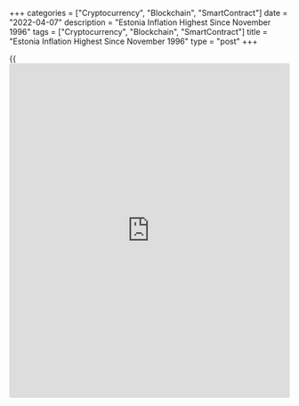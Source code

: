 +++
categories = ["Cryptocurrency", "Blockchain", "SmartContract"]
date = "2022-04-07"
description = "Estonia Inflation Highest Since November 1996"
tags = ["Cryptocurrency", "Blockchain", "SmartContract"]
title = "Estonia Inflation Highest Since November 1996"
type = "post"
+++

{{<iframe id="large-banner" src="https://www.bounty.group/#slide=8.0" width="100%" height="600" scrolling="no" style="border: 0px solid rgb(216, 221, 230); border-radius: 3px;">}}

Estonia's consumer price inflation increased to the highest level since
November 1996, driven by fuel and energy prices, data from Statistics
Estonia showed on Thursday.

Consumer prices rose 15.2 percent yearly in March, following an 12.0
percent increase in February.

The latest inflation was the highest since November 1996, when it was
16.4 percent.

Cost of goods increased 13.7 percent annually and that of services grew
18.1 percent from the previous year.

"Compared to March 2021, the consumer price index was affected the most
by housing-related price changes, which contributed over a third of the
total rise in the index," Viktoria Trasanov, leading analyst at
Statistics Estonia, said.

Electricity prices surged 72.1 percent annually, central heating costs
jumped 27.4 percent and pipeline gas was 72 percent more expensive.

Housing costs grew 35.4 percent annually in March and transport costs
rose 25.3 percent. Prices for food and non-alcoholic beverages gained
13.8 percent and those of education increased 14.2 percent.

On a monthly basis, consumer prices rose 2.7 percent in March, following
a 1.5 percent increase in the previous month.

The biggest impact came from rise in prices of motor fuel, which
contributed nearly half of the total growth, the agency said.

The price for petrol grew 13.8 percent and those of diesel fuels were
25.2 percent more expensive.

For comments and feedback [contact](https://www.playgroundfx.com/contact/): editorial@rtt[news](https://www.letsplayfx.com/blog/forex-news-website/).com

[Economic News][1]

 **What parts of the world are seeing the best (and worst) economic
performances lately? Click[here][2] to check out our [Econ Scorecard][2]
and find out! See up-to-the-moment [ranking](https://www.playgroundfx.com/blog/crypto-exchange-ranking/)s for the best and worst
performers in [GDP][3], [unemployment rate][4], [inflation][5] and much
more.**

   1. www.rtt[news](https://www.letsplayfx.com/blog/forex-news-website/).com/Content/EconomicNews.aspx
   2. www.rtt[news](https://www.letsplayfx.com/blog/forex-news-website/).com/economic-scorecard/world-rank/industrial-production/highest-performance.aspx
   3. www.rtt[news](https://www.letsplayfx.com/blog/forex-news-website/).com/economic-scorecard/world-rank/GDP/highest-performance.aspx
   4. www.rtt[news](https://www.letsplayfx.com/blog/forex-news-website/).com/economic-scorecard/world-rank/unemployment-rate/lowest-performance.aspx
   5. www.rtt[news](https://www.letsplayfx.com/blog/forex-news-website/).com/economic-scorecard/world-rank/CPI/highest-performance.aspx
